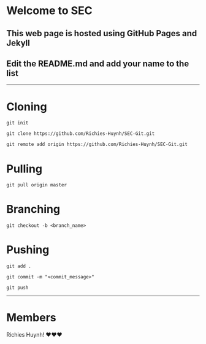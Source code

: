 # Welcome to SEC

## This web page is hosted using GitHub Pages and Jekyll

## Edit the README.md and add your name to the list

---

# Cloning
```git init```  

```git clone https://github.com/Richies-Huynh/SEC-Git.git```  

```git remote add origin https://github.com/Richies-Huynh/SEC-Git.git```  

# Pulling
```git pull origin master```  

# Branching
```git checkout -b <branch_name>```  

# Pushing
```git add .```  

```git commit -m "<commit_message>"```  

```git push```  

---

# Members

Richies Huynh! ♥♥♥

